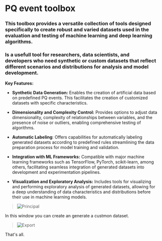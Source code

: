 # PQ event toolbox


### This toolbox provides a versatile collection of tools designed specifically to create robust and varied datasets used in the evaluation and testing of machine learning and deep learning algorithms. 
### Is a usefull tool for researchers, data scientists, and developers who need synthetic or custom datasets that reflect different scenarios and distributions for analysis and model development.



**Key Features:**

+ **Synthetic Data Generation:** Enables the creation of artificial data based on predefined PQ events. This facilitates the creation of customized datasets with specific characteristics.
  
+ **Dimensionality and Complexity Control:** Provides options to adjust data dimensionality, complexity of relationships between variables, and the presence of noise or outliers, enabling comprehensive testing of algorithms.
  
+ **Automatic Labeling**: Offers capabilities for automatically labeling generated datasets according to predefined rules  streamlining the data preparation process for model training and validation.
  
+ **Integration with ML Frameworks:** Compatible with major machine learning frameworks such as TensorFlow, PyTorch, scikit-learn, among others, facilitating seamless integration of generated datasets into development and experimentation pipelines.
  
+ **Visualization and Exploratory Analysis:** Includes tools for visualizing and performing exploratory analysis of generated datasets, allowing for a deep understanding of data characteristics and distributions before their use in machine learning models.
  
> ![Principal](https://private-user-images.githubusercontent.com/115911619/342010371-7fd7ddff-6719-40d2-ad2e-4280ca74609b.png?jwt=eyJhbGciOiJIUzI1NiIsInR5cCI6IkpXVCJ9.eyJpc3MiOiJnaXRodWIuY29tIiwiYXVkIjoicmF3LmdpdGh1YnVzZXJjb250ZW50LmNvbSIsImtleSI6ImtleTUiLCJleHAiOjE3MTkxOTg5MjQsIm5iZiI6MTcxOTE5ODYyNCwicGF0aCI6Ii8xMTU5MTE2MTkvMzQyMDEwMzcxLTdmZDdkZGZmLTY3MTktNDBkMi1hZDJlLTQyODBjYTc0NjA5Yi5wbmc_WC1BbXotQWxnb3JpdGhtPUFXUzQtSE1BQy1TSEEyNTYmWC1BbXotQ3JlZGVudGlhbD1BS0lBVkNPRFlMU0E1M1BRSzRaQSUyRjIwMjQwNjI0JTJGdXMtZWFzdC0xJTJGczMlMkZhd3M0X3JlcXVlc3QmWC1BbXotRGF0ZT0yMDI0MDYyNFQwMzEwMjRaJlgtQW16LUV4cGlyZXM9MzAwJlgtQW16LVNpZ25hdHVyZT0xNzc1MTU5YzIwMjRjYzZiYzM5NDIxMmQ5ODUxNTY4NWU3YTNkMGY0YjI4YzYwYmMyZjE5MzdmNDg4ZWI4ZWM1JlgtQW16LVNpZ25lZEhlYWRlcnM9aG9zdCZhY3Rvcl9pZD0wJmtleV9pZD0wJnJlcG9faWQ9MCJ9.X8sb40dKaWUJu1OqCZFYtHtVcQwyAz3XelXo1v5OZF8)

In this window you can create an generate a custmon dataset.

> ![Export](https://private-user-images.githubusercontent.com/115911619/342010981-063d2399-60cd-446a-9157-5849b3df13e4.png?jwt=eyJhbGciOiJIUzI1NiIsInR5cCI6IkpXVCJ9.eyJpc3MiOiJnaXRodWIuY29tIiwiYXVkIjoicmF3LmdpdGh1YnVzZXJjb250ZW50LmNvbSIsImtleSI6ImtleTUiLCJleHAiOjE3MTkxMDc1ODUsIm5iZiI6MTcxOTEwNzI4NSwicGF0aCI6Ii8xMTU5MTE2MTkvMzQyMDEwOTgxLTA2M2QyMzk5LTYwY2QtNDQ2YS05MTU3LTU4NDliM2RmMTNlNC5wbmc_WC1BbXotQWxnb3JpdGhtPUFXUzQtSE1BQy1TSEEyNTYmWC1BbXotQ3JlZGVudGlhbD1BS0lBVkNPRFlMU0E1M1BRSzRaQSUyRjIwMjQwNjIzJTJGdXMtZWFzdC0xJTJGczMlMkZhd3M0X3JlcXVlc3QmWC1BbXotRGF0ZT0yMDI0MDYyM1QwMTQ4MDVaJlgtQW16LUV4cGlyZXM9MzAwJlgtQW16LVNpZ25hdHVyZT0yOWY0NmM0YjQ2YWE3YTcyMDliZmM2YjcxYTliNmZhOTAyMjE2MjdjY2Y3MGJmYWVlZDRiMWIwMzlmM2FiNGY5JlgtQW16LVNpZ25lZEhlYWRlcnM9aG9zdCZhY3Rvcl9pZD0wJmtleV9pZD0wJnJlcG9faWQ9MCJ9.V338_kK5Ex4wpl9SP-paR4Ys4XbAcHq6gsr9xL7BMAU)


That's all.

